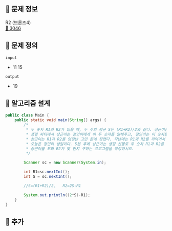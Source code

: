 ## 🌵 문제 정보
R2 (브론즈4) <br>
[🚗 3046](https://www.acmicpc.net/problem/3046)

## 🌵 문제 정의
`input` <br>
-  11 15

`output` <br>
- 19
## 🌵 알고리즘 설계

```java
public class Main {
    public static void main(String[] args) {
        /*
         * 두 숫자 R1과 R2가 있을 때, 두 수의 평균 S는 (R1+R2)/2와 같다. 상근이는 정인이 생일 선물로 두 숫자 R1과 R2를 주려고 한다.
         * 생일 파티에서 상근이는 정인이에게 이 두 숫자를 말해주고, 정인이는 이 숫자를 받아 적는다. 그리고 나서 기쁜 마음으로 1년동안 이 숫자를 외우면서 산다.
         * 상근이는 R1과 R2를 엄청난 고민 끝에 정했다. 작년에는 R1과 R2를 까먹어서 아무 숫자나 정해서 주었기 때문에, 올해는 까먹지 않기 위해서 평균 S도 같이 기억하려고 한다.
         * 오늘은 정인이 생일이다. 5분 후에 상근이는 생일 선물로 두 숫자 R1과 R2를 말해주어야 하지만, 안타깝게도 R2를 까먹고 말았다. 하지만 R1과 S는 기억하고 있다!
         * 상근이를 도와 R2가 몇 인지 구하는 프로그램을 작성하시오.
         */

        Scanner sc = new Scanner(System.in);

        int R1=sc.nextInt();
        int S = sc.nextInt();

        //S=(R1+R2)/2,   R2=2S-R1

        System.out.println((2*S)-R1);
    }
}
```

## 🌵 추가